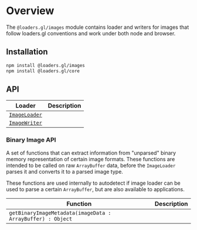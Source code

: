 # Overview

The `@loaders.gl/images` module contains loader and writers for images that follow loaders.gl conventions and work under both node and browser.

## Installation

```bash
npm install @loaders.gl/images
npm install @loaders.gl/core
```

## API

| Loader                                                         | Description |
| -------------------------------------------------------------- | ----------- |
| [`ImageLoader`](modules/image/docs/api-reference/image-loader) |             |
| [`ImageWriter`](modules/image/docs/api-reference/image-writer) |             |

### Binary Image API

A set of functions that can extract information from "unparsed" binary memory representation of certain image formats. These functions are intended to be called on raw `ArrayBuffer` data, before the `ImageLoader` parses it and converts it to a parsed image type.

These functions are used internally to autodetect if image loader can be used to parse a certain `ArrayBuffer`, but are also available to applications.

| Function                                                   | Description |
| ---------------------------------------------------------- | ----------- |
| `getBinaryImageMetadata(imageData : ArrayBuffer) : Object` |             |
